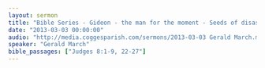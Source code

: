 ```yaml
---
layout: sermon
title: "Bible Series - Gideon - the man for the moment - Seeds of disaster."
date: "2013-03-03 00:00:00"
audio: "http://media.coggesparish.com/sermons/2013-03-03 Gerald March.mp3"
speaker: "Gerald March"
bible_passages: ["Judges 8:1-9, 22-27"]
---
```

